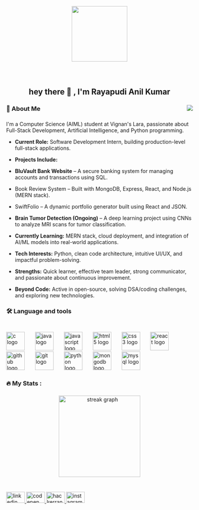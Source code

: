 <div align="center">
  <img height="150" src="https://media.giphy.com/media/M9gbBd9nbDrOTu1Mqx/giphy.gif"  />
</div>

###

<br clear="both">

<h2 align="center">hey there 👋 , I'm Rayapudi Anil Kumar</h2>

###

<img align="right" src="https://visitor-badge.laobi.icu/badge?page_id=RAK4307.RAK4307&left_color=blue&right_color=darkgray"  />

###

<h3 align="left">🚀 About Me</h3>

###

I'm a Computer Science (AIML) student at Vignan's Lara, passionate about Full-Stack Development, Artificial Intelligence, and Python programming.

-  **Current Role:** Software Development Intern, building production-level full-stack applications.

-  **Projects Include:**
  - **BluVault Bank Website** – A secure banking system for managing accounts and transactions using SQL.
  - Book Review System – Built with MongoDB, Express, React, and Node.js (MERN stack).
  - SwiftFolio – A dynamic portfolio generator built using React and JSON.
  - **Brain Tumor Detection (Ongoing)** – A deep learning project using CNNs to analyze MRI scans for tumor classification.

-  **Currently Learning:** MERN stack, cloud deployment, and integration of AI/ML models into real-world applications.

-  **Tech Interests:** Python, clean code architecture, intuitive UI/UX, and impactful problem-solving.

-  **Strengths:** Quick learner, effective team leader, strong communicator, and passionate about continuous improvement.

-  **Beyond Code:** Active in open-source, solving DSA/coding challenges, and exploring new technologies.


###

<h3 align="left">🛠 Language and tools</h3>

###

<br clear="both">

<div align="left">
  <img src="https://cdn.jsdelivr.net/gh/devicons/devicon/icons/c/c-original.svg" height="50" alt="c logo"  />
  <img width="20" />
  <img src="https://cdn.jsdelivr.net/gh/devicons/devicon/icons/java/java-original.svg" height="50" alt="java logo"  />
  <img width="20" />
  <img src="https://cdn.jsdelivr.net/gh/devicons/devicon/icons/javascript/javascript-original.svg" height="50" alt="javascript logo"  />
  <img width="20" />
  <img src="https://cdn.jsdelivr.net/gh/devicons/devicon/icons/html5/html5-original.svg" height="50" alt="html5 logo"  />
  <img width="20" />
  <img src="https://cdn.jsdelivr.net/gh/devicons/devicon/icons/css3/css3-original.svg" height="50" alt="css3 logo"  />
  <img width="20" />
  <img src="https://cdn.jsdelivr.net/gh/devicons/devicon/icons/react/react-original.svg" height="50" alt="react logo"  />
  <img width="20" />
  <img src="https://skillicons.dev/icons?i=github" height="50" alt="github logo"  />
  <img width="20" />
  <img src="https://cdn.simpleicons.org/git/F05032" height="50" alt="git logo"  />
  <img width="20" />
  <img src="https://skillicons.dev/icons?i=py" height="50" alt="python logo"  />
  <img width="20" />
  <img src="https://cdn.jsdelivr.net/gh/devicons/devicon/icons/mongodb/mongodb-original.svg" height="50" alt="mongodb logo"  />
  <img width="20" />
  <img src="https://cdn.simpleicons.org/mysql/4479A1" height="50" alt="mysql logo"  />
</div>

###

<h3 align="left">🔥   My Stats :</h3>

###

<div align="center">
  <img src="https://streak-stats.demolab.com?user=RAK4307&locale=en&mode=daily&theme=dark&hide_border=false&border_radius=5&order=3" height="220" alt="streak graph"  />
</div>

###

<br clear="both">

<div align="left">
  <a href="https://www.linkedin.com/in/anil-kumar-rayapudi?" target="_blank">
    <img src="https://raw.githubusercontent.com/maurodesouza/profile-readme-generator/master/src/assets/icons/social/linkedin/default.svg" width="50" height="30" alt="linkedin logo"  />
  </a>
  <a href="https://codepen.io/Anil-kumar-R-R" target="_blank">
    <img src="https://raw.githubusercontent.com/maurodesouza/profile-readme-generator/master/src/assets/icons/social/codepen/default.svg" width="50" height="30" alt="codepen logo"  />
  </a>
  <a href="https://www.hackerrank.com/profile/kanil878689" target="_blank">
    <img src="https://raw.githubusercontent.com/maurodesouza/profile-readme-generator/master/src/assets/icons/social/hackerrank/default.svg" width="50" height="30" alt="hackerrank logo"  />
  </a>
  <a href="https://www.instagram.com/__mr.ak43__?igsh=MTEwbDNvNG93YTNwYg==" target="_blank">
    <img src="https://raw.githubusercontent.com/maurodesouza/profile-readme-generator/master/src/assets/icons/social/instagram/default.svg" width="50" height="30" alt="instagram logo"  />
  </a>
</div>

###
